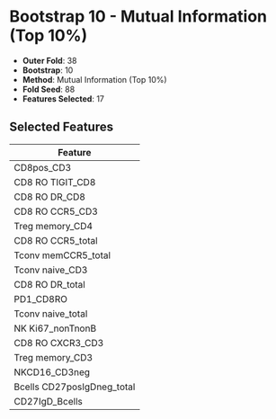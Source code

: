 # Bootstrap 10 - Mutual Information (Top 10%)

- **Outer Fold**: 38
- **Bootstrap**: 10
- **Method**: Mutual Information (Top 10%)
- **Fold Seed**: 88
- **Features Selected**: 17

## Selected Features

| Feature |
|---------|
| CD8pos_CD3 |
| CD8 RO TIGIT_CD8 |
| CD8 RO DR_CD8 |
| CD8 RO CCR5_CD3 |
| Treg memory_CD4 |
| CD8 RO CCR5_total |
| Tconv memCCR5_total |
| Tconv naive_CD3 |
| CD8 RO DR_total |
| PD1_CD8RO |
| Tconv naive_total |
| NK Ki67_nonTnonB |
| CD8 RO CXCR3_CD3 |
| Treg memory_CD3 |
| NKCD16_CD3neg |
| Bcells CD27posIgDneg_total |
| CD27IgD_Bcells |
